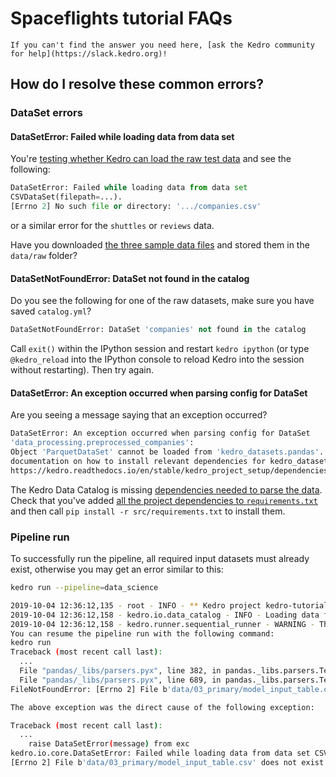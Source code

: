 # Spaceflights tutorial FAQs

```{note}
If you can't find the answer you need here, [ask the Kedro community for help](https://slack.kedro.org)!
```

## How do I resolve these common errors?

### DataSet errors
#### DataSetError: Failed while loading data from data set
You're [testing whether Kedro can load the raw test data](./set_up_data.md#test-that-kedro-can-load-the-csv-data) and see the following:

```python
DataSetError: Failed while loading data from data set
CSVDataSet(filepath=...).
[Errno 2] No such file or directory: '.../companies.csv'
```

or a similar error for the `shuttles` or `reviews` data.

Have you downloaded [the three sample data files](./set_up_data.md#download-datasets) and stored them in the `data/raw` folder?

#### DataSetNotFoundError: DataSet not found in the catalog

Do you see the following for one of the raw datasets, make sure you have saved `catalog.yml`?

```python
DataSetNotFoundError: DataSet 'companies' not found in the catalog
```

Call `exit()` within the IPython session and restart `kedro ipython` (or type `@kedro_reload` into the IPython console to reload Kedro into the session without restarting). Then try again.


#### DataSetError: An exception occurred when parsing config for DataSet

Are you seeing a message saying that an exception occurred?

```bash
DataSetError: An exception occurred when parsing config for DataSet
'data_processing.preprocessed_companies':
Object 'ParquetDataSet' cannot be loaded from 'kedro_datasets.pandas'. Please see the
documentation on how to install relevant dependencies for kedro_datasets.pandas.ParquetDataSet:
https://kedro.readthedocs.io/en/stable/kedro_project_setup/dependencies.html
```

The Kedro Data Catalog is missing [dependencies needed to parse the data](../kedro_project_setup/dependencies.md#install-dependencies-related-to-the-data-catalog). Check that you've added [all the project dependencies to `requirements.txt`](./tutorial_template.md#install-project-dependencies) and then call `pip install -r src/requirements.txt` to install them.

### Pipeline run

To successfully run the pipeline, all required input datasets must already exist, otherwise you may get an error similar to this:


```bash
kedro run --pipeline=data_science

2019-10-04 12:36:12,135 - root - INFO - ** Kedro project kedro-tutorial
2019-10-04 12:36:12,158 - kedro.io.data_catalog - INFO - Loading data from `model_input_table` (CSVDataSet)...
2019-10-04 12:36:12,158 - kedro.runner.sequential_runner - WARNING - There are 3 nodes that have not run.
You can resume the pipeline run with the following command:
kedro run
Traceback (most recent call last):
  ...
  File "pandas/_libs/parsers.pyx", line 382, in pandas._libs.parsers.TextReader.__cinit__
  File "pandas/_libs/parsers.pyx", line 689, in pandas._libs.parsers.TextReader._setup_parser_source
FileNotFoundError: [Errno 2] File b'data/03_primary/model_input_table.csv' does not exist: b'data/03_primary/model_input_table.csv'

The above exception was the direct cause of the following exception:

Traceback (most recent call last):
  ...
    raise DataSetError(message) from exc
kedro.io.core.DataSetError: Failed while loading data from data set CSVDataSet(filepath=data/03_primary/model_input_table.csv, save_args={'index': False}).
[Errno 2] File b'data/03_primary/model_input_table.csv' does not exist: b'data/03_primary/model_input_table.csv'
```
